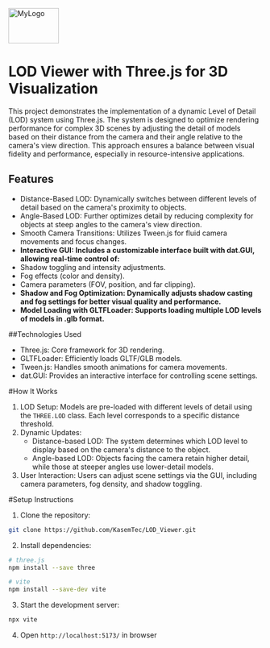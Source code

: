 <p align="left">
  <img src="assets/Codamine.png" alt="MyLogo" width="100" height="70">
</p>

# LOD Viewer with Three.js for 3D Visualization
This project demonstrates the implementation of a dynamic Level of Detail (LOD) system using Three.js. The system is designed to optimize rendering performance for complex 3D scenes by adjusting the detail of models based on their distance from the camera and their angle relative to the camera's view direction. This approach ensures a balance between visual fidelity and performance, especially in resource-intensive applications.

## Features
- Distance-Based LOD: Dynamically switches between different levels of detail based on the camera's proximity to objects.
- Angle-Based LOD: Further optimizes detail by reducing complexity for objects at steep angles to the camera's view direction.
- Smooth Camera Transitions: Utilizes Tween.js for fluid camera movements and focus changes.
- **Interactive GUI: Includes a customizable interface built with dat.GUI, allowing real-time control of:**
- Shadow toggling and intensity adjustments.
- Fog effects (color and density).
- Camera parameters (FOV, position, and far clipping).
- **Shadow and Fog Optimization: Dynamically adjusts shadow casting and fog settings for better visual quality and performance.**
- **Model Loading with GLTFLoader: Supports loading multiple LOD levels of models in .glb format.**

##Technologies Used
- Three.js: Core framework for 3D rendering.
- GLTFLoader: Efficiently loads GLTF/GLB models.
- Tween.js: Handles smooth animations for camera movements.
- dat.GUI: Provides an interactive interface for controlling scene settings.

#How It Works
1. LOD Setup: Models are pre-loaded with different levels of detail using the `THREE.LOD` class. Each level corresponds to a specific distance threshold.
2. Dynamic Updates:
   - Distance-based LOD: The system determines which LOD level to display based on the camera's distance to the object.
   - Angle-based LOD: Objects facing the camera retain higher detail, while those at steeper angles use lower-detail models.
3. User Interaction: Users can adjust scene settings via the GUI, including camera parameters, fog density, and shadow toggling.

#Setup Instructions
1. Clone the repository: 
```bash
git clone https://github.com/KasemTec/LOD_Viewer.git
```
2. Install dependencies:
```bash
# three.js
npm install --save three

# vite
npm install --save-dev vite
```
3. Start the development server:
```bash
npx vite 
```
4. Open `http://localhost:5173/` in browser













